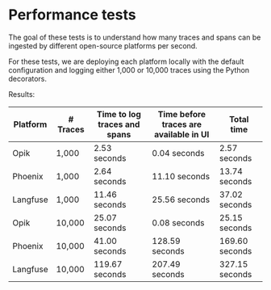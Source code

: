 # Performance tests

The goal of these tests is to understand how many traces and spans can be ingested by different open-source platforms per second. 

For these tests, we are deploying each platform locally with the default configuration and logging either 1,000 or 10,000 traces using the Python decorators.

Results:

| Platform | # Traces | Time to log traces and spans | Time before traces are available in UI | Total time     |
|----------|----------|------------------------------|----------------------------------------|----------------|
| Opik     | 1,000    | 2.53 seconds                 | 0.04 seconds                           | 2.57   seconds |
| Phoenix  | 1,000    | 2.64 seconds                 | 11.10 seconds                          | 13.74 seconds  |
| Langfuse | 1,000    | 11.46 seconds                | 25.56 seconds                          | 37.02 seconds  |
| Opik     | 10,000   | 25.07 seconds                | 0.08 seconds                           | 25.15  seconds |
| Phoenix  | 10,000   | 41.00 seconds                | 128.59 seconds                         | 169.60 seconds |
| Langfuse | 10,000   | 119.67 seconds               | 207.49 seconds                         | 327.15 seconds |

